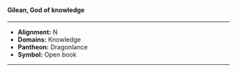 #### Gilean, God of knowledge
___

- **Alignment:** N
- **Domains:** Knowledge
- **Pantheon:** Dragonlance
- **Symbol:** Open book
___

